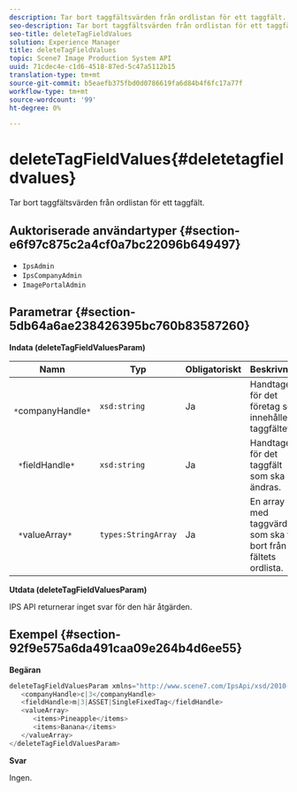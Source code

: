 ```yaml
---
description: Tar bort taggfältsvärden från ordlistan för ett taggfält.
seo-description: Tar bort taggfältsvärden från ordlistan för ett taggfält.
seo-title: deleteTagFieldValues
solution: Experience Manager
title: deleteTagFieldValues
topic: Scene7 Image Production System API
uuid: 71cdec4e-c1d6-4518-87ed-5c47a5112b15
translation-type: tm+mt
source-git-commit: b5eaefb375fbd0d0786619fa6d84b4f6fc17a77f
workflow-type: tm+mt
source-wordcount: '99'
ht-degree: 0%

---
```



# deleteTagFieldValues{#deletetagfieldvalues}

Tar bort taggfältsvärden från ordlistan för ett taggfält.

## Auktoriserade användartyper {#section-e6f97c875c2a4cf0a7bc22096b649497}

* `IpsAdmin`
* `IpsCompanyAdmin`
* `ImagePortalAdmin`

## Parametrar {#section-5db64a6ae238426395bc760b83587260}

**Indata (deleteTagFieldValuesParam)**

| Namn | Typ | Obligatoriskt | Beskrivning |
|---|---|---|---|
| ` *`companyHandle`*` | `xsd:string` | Ja | Handtaget för det företag som innehåller taggfältet. |
| ` *`fieldHandle`*` | `xsd:string` | Ja | Handtaget för det taggfält som ska ändras. |
| ` *`valueArray`*` | `types:StringArray` | Ja | En array med taggvärden som ska tas bort från fältets ordlista. |

**Utdata (deleteTagFieldValuesParam)**

IPS API returnerar inget svar för den här åtgärden.

## Exempel {#section-92f9e575a6da491caa09e264b4d6ee55}

**Begäran**

```java
deleteTagFieldValuesParam xmlns="http://www.scene7.com/IpsApi/xsd/2010-01-31">
   <companyHandle>c|3</companyHandle>
   <fieldHandle>m|3|ASSET|SingleFixedTag</fieldHandle>
   <valueArray>
      <items>Pineapple</items>
      <items>Banana</items>
   </valueArray>
</deleteTagFieldValuesParam>
```

**Svar**

Ingen.
